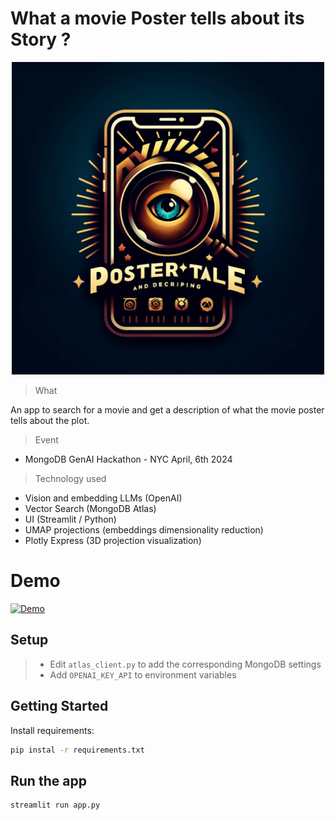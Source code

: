 # What a movie Poster tells about its Story ?

<p align="center"><img src="logo.png" width="500" /></p>

> What

An app to search for a movie and get a description of what the movie poster tells about the plot.

> Event

- MongoDB GenAI Hackathon - NYC April, 6th 2024


> Technology used

- Vision and embedding LLMs (OpenAI)
- Vector Search (MongoDB Atlas)
- UI (Streamlit / Python)
- UMAP projections (embeddings dimensionality reduction)
- Plotly Express (3D projection visualization)


# Demo

[![Demo](http://img.youtube.com/vi/elXIyfNfdC8/0.jpg)](http://www.youtube.com/watch?v=elXIyfNfdC8?si=HDFgKoeskBmilt9L)

## Setup

> - Edit `atlas_client.py` to add the corresponding MongoDB settings
> - Add `OPENAI_KEY_API` to environment variables

 ## Getting Started

 Install requirements:

```bash
pip instal -r requirements.txt
```

## Run the app

```bash
streamlit run app.py
```

